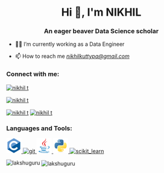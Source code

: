 <h1 align="center">Hi 👋, I'm NIKHIL</h1>
<h3 align="center">An eager beaver Data Science scholar</h3>

- 👩‍💻 I’m currently working as a Data Engineer

- 📫 How to reach me *nikhilkuttypa@gmail.com*

<h3 align="left">Connect with me:</h3>
<p align="left">

<a href="https://www.linkedin.com/in/nikhil-302k03/" target="blank"><img align="center" src="https://raw.githubusercontent.com/rahuldkjain/github-profile-readme-generator/master/src/images/icons/Social/linked-in-alt.svg" alt="nikhil t" height="30" width="40" /></a>


<a href="https://instagram.com/lakshuguru" target="blank"><img align="center" src="https://raw.githubusercontent.com/rahuldkjain/github-profile-readme-generator/master/src/images/icons/Social/instagram.svg" alt="nikhil t" height="30" width="40" /></a>

<a href="https://www.hackerrank.com/profile/nikhilkuttypa" target="blank"><img align="center" src="https://raw.githubusercontent.com/rahuldkjain/github-profile-readme-generator/master/src/images/icons/Social/hackerrank.svg" alt="nikhil t" height="30" width="40" /></a>
<a href="https://leetcode.com/Nikhil_2003_/" target="blank"><img align="center" src="https://raw.githubusercontent.com/rahuldkjain/github-profile-readme-generator/master/src/images/icons/Social/leet-code.svg" alt="nikhil t" height="30" width="40" /></a>

</p>

<h3 align="left">Languages and Tools:</h3>
<p align="left"> <a href="https://www.cprogramming.com/" target="_blank"> <img src="https://raw.githubusercontent.com/devicons/devicon/master/icons/c/c-original.svg" alt="c" width="40" height="40"/> </a> <a href="https://git-scm.com/" target="_blank"> <img src="https://www.vectorlogo.zone/logos/git-scm/git-scm-icon.svg" alt="git" width="40" height="40"/> </a> <a href="https://www.java.com" target="_blank"> <img src="https://raw.githubusercontent.com/devicons/devicon/master/icons/java/java-original.svg" alt="java" width="40" height="40"/> </a> <a href="https://www.python.org" target="_blank"> <img src="https://raw.githubusercontent.com/devicons/devicon/master/icons/python/python-original.svg" alt="python" width="40" height="40"/> </a> <a href="https://scikit-learn.org/" target="_blank"> <img src="https://upload.wikimedia.org/wikipedia/commons/0/05/Scikit_learn_logo_small.svg" alt="scikit_learn" width="40" height="40"/> </a> </p>

<p><img align="left" src="https://github-readme-stats.vercel.app/api/top-langs?username=lakshuguru&show_icons=true&locale=en&layout=compact" alt="lakshuguru" /></p>

<p>&nbsp;<img align="center" src="https://github-readme-stats.vercel.app/api?username=lakshuguru&show_icons=true&locale=en" alt="lakshuguru" /></p>
